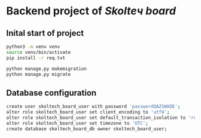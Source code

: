 # Backend project of *Skolteч board*

## Inital start of project
```bash
python3 -m venv venv
source venv/bin/activate
pip install -r req.txt

python manage.py makemigration
python manage.py migrate
```

## Database configuration
```bash
create user skoltech_board_user with password 'passwordQAZSWXDE';
alter role skoltech_board_user set client_encoding to 'utf8';
alter role skoltech_board_user set default_transaction_isolation to 'read committed';
alter role skoltech_board_user set timezone to 'UTC';
create database skoltech_board_db owner skoltech_board_user;

```